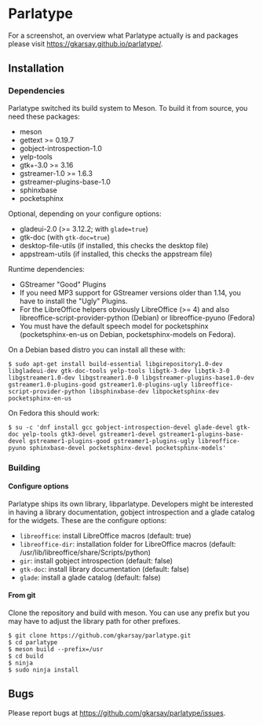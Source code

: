 # Parlatype

For a screenshot, an overview what Parlatype actually is and packages please visit https://gkarsay.github.io/parlatype/.

## Installation

### Dependencies

Parlatype switched its build system to Meson. To build it from source, you need these packages:
* meson
* gettext >= 0.19.7
* gobject-introspection-1.0
* yelp-tools
* gtk+-3.0 >= 3.16
* gstreamer-1.0 >= 1.6.3
* gstreamer-plugins-base-1.0
* sphinxbase
* pocketsphinx

Optional, depending on your configure options:
* gladeui-2.0 (>= 3.12.2; with `glade=true`)
* gtk-doc (with `gtk-doc=true`)
* desktop-file-utils (if installed, this checks the desktop file)
* appstream-utils (if installed, this checks the appstream file)

Runtime dependencies:
* GStreamer "Good" Plugins
* If you need MP3 support for GStreamer versions older than 1.14, you have to install the "Ugly" Plugins.
* For the LibreOffice helpers obviously LibreOffice (>= 4) and also libreoffice-script-provider-python (Debian) or libreoffice-pyuno (Fedora)
* You must have the default speech model for pocketsphinx (pocketsphinx-en-us on Debian, pocketsphinx-models on Fedora).

On a Debian based distro you can install all these with:

```
$ sudo apt-get install build-essential libgirepository1.0-dev libgladeui-dev gtk-doc-tools yelp-tools libgtk-3-dev libgtk-3-0 libgstreamer1.0-dev libgstreamer1.0-0 libgstreamer-plugins-base1.0-dev gstreamer1.0-plugins-good gstreamer1.0-plugins-ugly libreoffice-script-provider-python libsphinxbase-dev libpocketsphinx-dev pocketsphinx-en-us
```
On Fedora this should work:

```
$ su -c 'dnf install gcc gobject-introspection-devel glade-devel gtk-doc yelp-tools gtk3-devel gstreamer1-devel gstreamer1-plugins-base-devel gstreamer1-plugins-good gstreamer1-plugins-ugly libreoffice-pyuno sphinxbase-devel pocketsphinx-devel pocketsphinx-models'
```


### Building 

#### Configure options

Parlatype ships its own library, libparlatype. Developers might be interested in having a library documentation, gobject introspection and a glade catalog for the widgets. These are the configure options:

* `libreoffice`: install LibreOffice macros (default: true)
* `libreoffice-dir`: installation folder for LibreOffice macros (default: /usr/lib/libreoffice/share/Scripts/python)
* `gir`: install gobject introspection (default: false)
* `gtk-doc`: install library documentation (default: false)
* `glade`: install a glade catalog (default: false)

#### From git
Clone the repository and build with meson. You can use any prefix but you may have to adjust the library path for other prefixes.
```
$ git clone https://github.com/gkarsay/parlatype.git
$ cd parlatype
$ meson build --prefix=/usr
$ cd build
$ ninja
$ sudo ninja install
```

## Bugs
Please report bugs at https://github.com/gkarsay/parlatype/issues.

